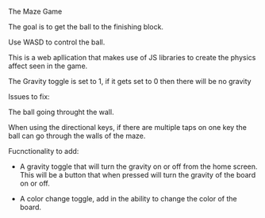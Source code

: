 The Maze Game

The goal is to get the ball to the finishing block.

Use WASD to control the ball.

This is a web apllication that makes use of JS libraries to create the physics affect seen in the game.

The Gravity toggle is set to 1, if it gets set to 0 then there will be no gravity


Issues to fix: 

The ball going throught the wall.

When using the directional keys, if there are multiple taps on one key the ball can go through the walls of the maze.

Fucnctionality to add: 

- A gravity toggle that will turn the gravity on or off from the home screen. This will be a button that when pressed will turn the gravity  of the board on or off.

- A color change toggle, add in the ability to change the color of the board.




